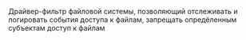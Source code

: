 Драйвер-фильтр файловой системы, позволяющий отслеживать и логировать события доступа к файлам, запрещать опредёленным субъектам доступ к файлам
